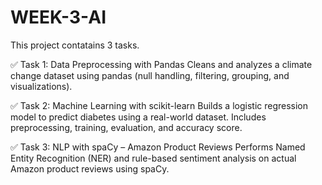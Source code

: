 # WEEK-3-AI
This project contatains 3 tasks.

✅ Task 1: Data Preprocessing with Pandas
Cleans and analyzes a climate change dataset using pandas (null handling, filtering, grouping, and visualizations).

✅ Task 2: Machine Learning with scikit-learn
Builds a logistic regression model to predict diabetes using a real-world dataset. Includes preprocessing, training, evaluation, and accuracy score.

✅ Task 3: NLP with spaCy – Amazon Product Reviews
Performs Named Entity Recognition (NER) and rule-based sentiment analysis on actual Amazon product reviews using spaCy.

